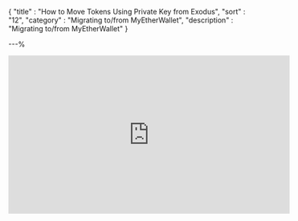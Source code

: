 {
"title"       : "How to Move Tokens Using Private Key from Exodus",
"sort"        : "12",
"category"    : "Migrating to/from MyEtherWallet",
"description" : "Migrating to/from MyEtherWallet"
}

---%


<div class="video__wrapper">
<iframe width="560" height="315" src="https://www.youtube.com/embed/rmy0qWPVqRc" frameborder="0" allowfullscreen></iframe>
</div>
